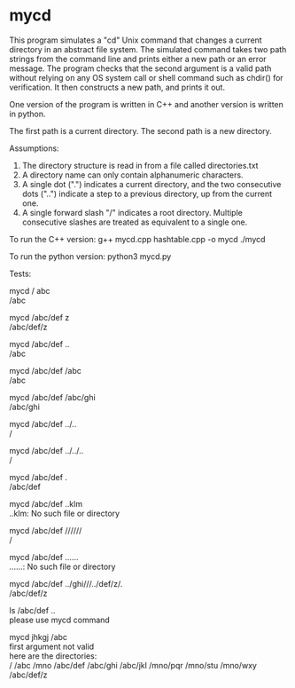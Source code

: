 # mycd

This program simulates a "cd" Unix command that changes a current
directory in an abstract file system. The simulated command takes two path
strings from the command line and prints either a new path or an error message.
The program checks that the second argument is a valid path without
relying on any OS system call or shell command such as chdir() for verification.
It then constructs a new path, and prints it out. 

One version of the program is written in C++ and another version is written in 
python.

The first path is a current directory. The second path is a new directory.

Assumptions:
1) The directory structure is read in from a file called directories.txt
2) A directory name can only contain alphanumeric characters. 
3) A single dot (".") indicates a current directory, and
the two consecutive dots ("..") indicate a step to a previous directory, up
from the current one. 
4) A single forward slash "/" indicates a root directory.
Multiple consecutive slashes are treated as equivalent to a single one.

To run the C++ version:
  g++ mycd.cpp hashtable.cpp -o mycd
  ./mycd

To run the python version:
  python3 mycd.py

Tests:

mycd / abc\
/abc

mycd /abc/def z\
/abc/def/z

mycd /abc/def ..\
/abc

mycd /abc/def /abc\
/abc

mycd /abc/def /abc/ghi\
/abc/ghi

mycd /abc/def ../..\
/

mycd /abc/def ../../..\
/

mycd /abc/def .\
/abc/def

mycd /abc/def ..klm\
..klm: No such file or directory

mycd /abc/def //////\
/

mycd /abc/def ......\
......: No such file or directory

mycd /abc/def ../ghi///../def/z/.\
/abc/def/z

ls /abc/def ..\
please use mycd command

mycd jhkgj /abc\
first argument not valid\
here are the directories:\
/
/abc
/mno
/abc/def
/abc/ghi
/abc/jkl
/mno/pqr
/mno/stu
/mno/wxy
/abc/def/z





